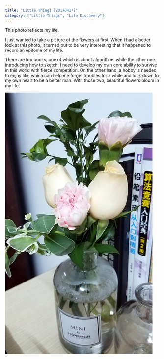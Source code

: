 ```yaml
---
title: "Little Things [20170417]"
category: ["Little Things", "Life Discovery"]
---
```


This photo reflects my life. 

I just wanted to take a picture of the flowers at first. When I had a better look at this photo, it turned out to be very interesting that it happened to record an epitome of my life.

There are too books, one of which is about algorithms while the other one introducing how to sketch. I need to develop my own core ability to survive in this world with fierce competition. On the other hand, a hobby is needed to enjoy life, which can help me forget troubles for a while and look down to my own heart to be a better man. With those two, beautiful flowers bloom in my life.

<img class="img-responsive center-block" src="https://raw.githubusercontent.com/joshua19881228/my_blogs/master/Life_Discovery/Little_Things/figures/20170417.jpg" alt="" width="480"/>

